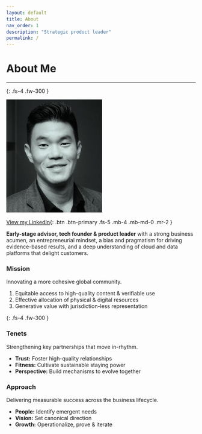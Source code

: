```yaml
---
layout: default
title: About
nav_order: 1
description: "Strategic product leader"
permalink: /
---
```



# About Me

---
{: .fs-4 .fw-300 }

![](/assets/images/bio-photo-2.jpg)

[View my LinkedIn](https://linkedin.com/in/shaneouchi){: .btn .btn-primary .fs-5 .mb-4 .mb-md-0 .mr-2 }


**Early-stage advisor, tech founder & product leader** with a strong business acumen, an entrepreneurial mindset, a bias and pragmatism for driving evidence-based results, and a deep understanding of cloud and data platforms that delight customers. 


### **Mission**

Innovating a more cohesive global community.

1. Equitable access to high-quality content & verifiable use
2. Effective allocation of physical & digital resources
3. Generative value with jurisdiction-less representation

{: .fs-4 .fw-300 }

### **Tenets**

Strengthening key partnerships that move in-rhythm. 

- **Trust:** Foster high-quality relationships
- **Fitness:** Cultivate sustainable staying power
- **Perspective:** Build mechanisms to evolve together

### **Approach**

Delivering measurable success across the business lifecycle. 

- **People:** Identify emergent needs
- **Vision:** Set canonical direction
- **Growth:** Operationalize, prove & iterate
